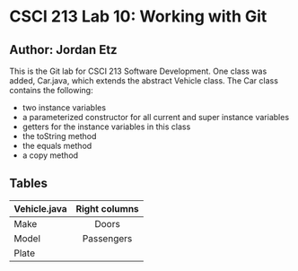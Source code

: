 # CSCI 213 Lab 10: Working with Git
## Author: Jordan Etz
This is the Git lab for CSCI 213 Software Development. One class was added, Car.java,
which extends the abstract Vehicle class. The Car class contains the following:
* two instance variables
* a parameterized constructor for all current and super instance variables
* getters for the instance variables in this class
* the toString method
* the equals method
* a copy method 



## Tables

| Vehicle.java  | Right columns |
| ------------- |:-------------:|
| Make          | Doors         |
| Model         | Passengers    |
| Plate         |               |
